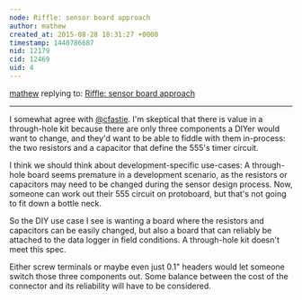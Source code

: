 ```yaml
---
node: Riffle: sensor board approach
author: mathew
created_at: 2015-08-28 18:31:27 +0000
timestamp: 1440786687
nid: 12179
cid: 12469
uid: 4
---
```




[mathew](../profile/mathew) replying to: [Riffle: sensor board approach](../notes/donblair/08-28-2015/riffle-sensor-board-approach)

----
I somewhat agree with [@cfastie](/profile/cfastie).  I'm skeptical that there is value in a through-hole kit because there are only three components a DIYer would want to change, and they'd want to be able to fiddle with them in-process:  the two resistors and a capacitor that define the 555's timer circuit.

 I think we should think about development-specific use-cases:
A through-hole board seems premature in a development scenario, as the resistors or capacitors may need to be changed during the sensor design process. Now, someone can work out their 555 circuit on protoboard, but that's not going to fit down a bottle neck.

So the DIY use case I see is wanting a board where the resistors and capacitors can be easily changed, but also a board that can reliably be attached to the data logger in field conditions.  A through-hole kit doesn't meet this spec.

Either screw terminals or maybe even just 0.1" headers would let someone switch those three components out.  Some balance between the cost of the connector and its reliability will have to be considered.